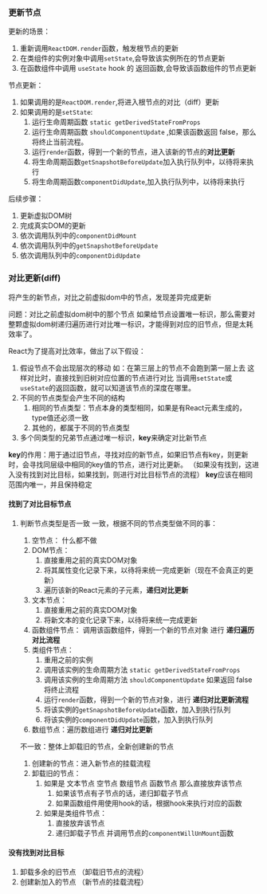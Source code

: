 ### 更新节点

   更新的场景：
   1. 重新调用`ReactDOM.render`函数，触发根节点的更新
   2. 在类组件的实例对象中调用`setState`,会导致该实例所在的节点更新
   3. 在函数组件中调用 `useState` hook 的 返回函数,会导致该函数组件的节点更新

   节点更新：
   1. 如果调用的是`ReactDOM.render`,将进入根节点的对比（diff）更新
   2. 如果调用的是`setState`:
      1. 运行生命周期函数 `static getDerivedStateFromProps`
      2. 运行生命周期函数 `shouldComponentUpdate` ,如果该函数返回 false，那么将终止当前流程。
      3. 运行`render`函数，得到一个新的节点，进入该新的节点的**对比更新**
      4. 将生命周期函数`getSnapshotBeforeUpdate`加入执行队列中，以待将来执行
      5. 将生命周期函数`componentDidUpdate`,加入执行队列中，以待将来执行

   后续步骤：
   1. 更新虚拟DOM树
   2. 完成真实DOM的更新
   3. 依次调用队列中的`componentDidMount`
   4. 依次调用队列中的`getSnapshotBeforeUpdate`
   5. 依次调用队列中的`componentDidUpdate`


### 对比更新(diff)

  将产生的新节点，对比之前虚拟dom中的节点，发现差异完成更新

  问题：对比之前虚拟dom树中的那个节点
       如果给节点设置唯一标识，那么需要对整颗虚拟dom树递归遍历进行对比唯一标识，才能得到对应的旧节点，但是太耗效率了。
  
  React为了提高对比效率，做出了以下假设：
  1. 假设节点不会出现层次的移动 
     如：在第三层上的节点不会跑到第一层上去
     这样对比时，直接找到旧树对应位置的节点进行对比 
     当调用`setState`或`useState`的返回函数，就可以知道该节点的深度在哪里。
  2. 不同的节点类型会产生不同的结构
     1. 相同的节点类型：节点本身的类型相同，如果是有React元素生成的，type值还必须一致
     2. 其他的，都属于不同的节点类型
  3. 多个同类型的兄弟节点通过唯一标识，**key**来确定对比新节点
   
  **key**的作用：用于通过旧节点，寻找对应的新节点，如果旧节点有key，则更新时，会寻找同层级中相同的key值的节点，进行对比更新。
                （如果没有找到，这进入没有找到对比目标，如果找到，则进行对比目标节点的流程）
  **key**应该在相同范围内唯一，并且保持稳定

#### 找到了对比目标节点
   1. 判断节点类型是否一致
      一致，根据不同的节点类型做不同的事：
      1. 空节点： 什么都不做
      2. DOM节点： 
         1. 直接重用之前的真实DOM对象
         2. 将其属性变化记录下来，以待将来统一完成更新（现在不会真正的更新）
         3. 遍历该新的React元素的子元素，**递归对比更新**
      3. 文本节点：
         1. 直接重用之前的真实DOM对象
         2. 将新文本的变化记录下来，以待将来统一完成更新
      4. 函数组件节点： 调用该函数组件，得到一个新的节点对象  进行 **递归遍历对比流程**
      5. 类组件节点： 
         1. 重用之前的实例
         2. 调用该实例的生命周期方法 `static getDerivedStateFromProps`
         3. 调用该实例的生命周期方法 `shouldComponentUpdate` 如果返回 false 将终止流程
         4. 运行`render`函数，得到一个新的节点对象，进行 **递归对比更新流程**
         5. 将该实例的`getSnapshotBeforeUpdate`函数，加入到执行队列
         6. 将该实例的`componentDidUpdate`函数，加入到执行队列
      6. 数组节点：遍历数组进行 **递归对比更新**

      不一致：整体上卸载旧的节点，全新创建新的节点
      1. 创建新的节点：进入新节点的挂载流程
      2. 卸载旧的节点：
         1. 如果是 文本节点 空节点 数组节点 函数节点 那么直接放弃该节点
             1. 如果该节点有子节点的话，递归卸载子节点
             2. 如果函数组件用使用hook的话，根据hook来执行对应的函数
         2. 如果是类组件节点：
             1. 直接放弃该节点
             2. 递归卸载子节点 并调用节点的`componentWillUnMount`函数
   

#### 没有找到对比目标
  1. 卸载多余的旧节点 （卸载旧节点的流程）
  2. 创建新加入的节点 （新节点的挂载流程）
      
  


   
